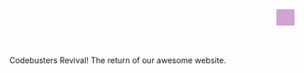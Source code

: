 <style>
.dropdown {
  float: right;
  overflow: hidden;
  background-color: #D1A3CE;
}

.dropdown .dropbtn {
  font-size: 16px;  
  border: none;
  outline: none;
  color: #ffffff;
  padding: 14px 16px;
  background-color: inherit;
  font-family: inherit;
  margin-top: 3%;
}

.navbar a:hover, .dropdown:hover .dropbtn {
  color: #005b96;
}

.dropdown-content {
  display: none;
  position: absolute;
  background-color: #D1A3CE;
  padding-top: 1%;
  padding-bottom: 2%;
  min-width: 160px;
  box-shadow: 0px 8px 16px 0px rgba(0,0,0,0.2);
  z-index: 1;
}

.dropdown-content a {
  float: none;
  color: #001535;
  padding: 12px 16px;
  text-decoration: none;
  display: block;
  text-align: left;
}

.dropdown-content a:hover {
  background-color: #D1A3CE;
}

.dropdown:hover .dropdown-content {
  display: block;
}

 .align-right {
  text-align: right;
  border: 0;
}
</style>




<div class="dropdown">
  <!--button says: [email]-->
  <!--SEE JS (JS EDITS THE NAME IN [email])-->
  <button class="dropbtn" id="dropbtn"></button>

  <!--dropdown says: Settings-->
  <div class="dropdown-content">
      <a href="{{ site.baseurl }}/settings">Settings</a>
  </div>
</div>


<br>
<br>
<br>

<br>

<p> Codebusters Revival!
The return of our awesome website. </p>

<div id="error"></div>





<script>

  

   // prepare URL
  var url = "https://crimebusters.tk/api/person/findEmail";



  /*************************************************
  * THIS IS PROBABLY NOT NEEDED
  // Uncomment next line for localhost testing 
  // url = "http://localhost:8085/api/person/";
  *****************************************************/


  // set options for cross origin header request
  const options = {
    method: 'GET', // *GET, POST, PUT, DELETE, etc.
    mode: 'cors', // no-cors, *cors, same-origin
    cache: 'default', // *default, no-cache, reload, force-cache, only-if-cached
    credentials: 'include', // include, *same-origin, omit
    headers: {
      'Content-Type': 'application/json',
    },
  };
  // fetch the API
  fetch(url, options)
    // response is a RESTful "promise" on any successful fetch
    .then(response => {
      // check for response errors and display
      if (response.status !== 200) {
        const errorMsg = 'Database response error: ' + response.status;
        console.log(errorMsg);
    /**********************************************************/
        //HTML error output
        const p = document.createElement("p");
        p.appendChild(document.createTextNode("Oops! There seems to be an error with the server. Sorry for the inconvenience, please try again at a later time.")); 
        document.getElementById("loginError").appendChild(p);
    /********************************************************/
        return;
      }



       // valid response will contain json data
      response.json().then(data => {
          console.log(data.email);
          var email = data.email;

          //make button on the right side of the screen with email
          var p = document.createElement("p");
          p.appendChild(document.createTextNode(email)); 
          document.getElementById("dropbtn").appendChild(p);

   
          
         
        })
      }
      )
</script>

